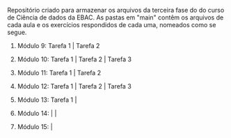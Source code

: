 Repositório criado para armazenar os arquivos da terceira fase do do curso de Ciência de dados da EBAC.
As pastas em "main" contêm os arquivos de cada aula e os exercícios respondidos de cada uma, nomeados como se segue.
1. Módulo 9: Tarefa 1 | Tarefa 2
2. Módulo 10: Tarefa 1 | Tarefa 2 | Tarefa 3
3. Módulo 11:  Tarefa 1 | Tarefa 2
             
4. Módulo 12: Tarefa 1 | Tarefa 2
             | Tarefa 3
             
5. Módulo 13: Tarefa 1 |
             
6. Módulo 14: |
             |
             
7. Módulo 15: |
            
